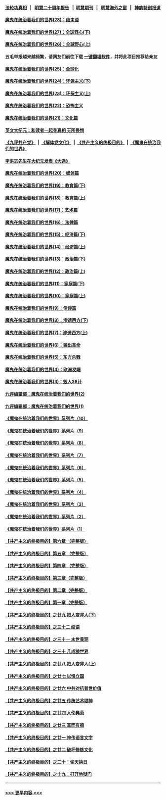 #### [法轮功真相](https://github.com/gfw-breaker/truth/blob/master/README.md?t=0) &nbsp;&nbsp;|&nbsp;&nbsp; [明慧二十周年报告](https://github.com/gfw-breaker/mh-reports/blob/master/README.md?t=0) &nbsp;&nbsp;|&nbsp;&nbsp;[明慧期刊](https://github.com/gfw-breaker/mh-qikan) &nbsp;&nbsp;|&nbsp;&nbsp; [明慧海外之窗](https://github.com/gfw-breaker/mh-news/blob/master/README.md?t=0) &nbsp;&nbsp;|&nbsp;&nbsp; [神韵特别报道](https://github.com/gfw-breaker/mh-news/blob/master/shenyun.md?t=0)
#### [魔鬼在统治着我们的世界(28)：结束语](../pages/nsc422/n10936246.md?t=07181451) 
#### [魔鬼在统治着我们的世界(27)：全球野心(下)](../pages/nsc422/n10928319.md?t=07181451) 
#### [魔鬼在统治着我们的世界(26)：全球野心(上)](../pages/nsc422/n10900318.md?t=07181451) 
#### 五毛举报越来越频繁，请网友们前往下载 [一键翻墙软件](https://github.com/gfw-breaker/ssr-accounts)，并将此项目推荐给亲友
#### [魔鬼在统治着我们的世界(25)：全球化](../pages/nsc422/n10788205.md?t=07181451) 
#### [魔鬼在统治着我们的世界(24)：环保主义(下)](../pages/nsc422/n10695307.md?t=07181451) 
#### [魔鬼在统治着我们的世界(23)：环保主义(上)](../pages/nsc422/n10688613.md?t=07181451) 
#### [魔鬼在统治着我们的世界(22)：恐怖主义](../pages/nsc422/n10614727.md?t=07181451) 
#### [魔鬼在统治着我们的世界(21)：文化篇](../pages/nsc422/n10597706.md?t=07181451) 
#### [英文大纪元：和读者一起寻真相 无所畏惧](../pages/nsc422/n12542027.md?t=07181451) 
#### [《九评共产党》](https://github.com/begood0513/9ping.md/blob/master/README.md) &nbsp;|&nbsp; [《解体党文化》](../../../../jtdwh.md/blob/master/README.md)  &nbsp;|&nbsp; [《共产主义的终极目的》](../../../../gczydzjmd.md/blob/master/README.md) &nbsp;|&nbsp; [《魔鬼在统治我们的世界》](../../../../mgztzwmdsj.md/blob/master/README.md) 
#### [李洪志先生在大纪元发表《大选》](../pages/nsc422/n12534746.md?t=07181451) 
#### [魔鬼在统治着我们的世界(20)：媒体篇](../pages/nsc422/n10586579.md?t=07181451) 
#### [魔鬼在统治着我们的世界(19)：教育篇(下)](../pages/nsc422/n10564808.md?t=07181451) 
#### [魔鬼在统治着我们的世界(18)：教育篇(上)](../pages/nsc422/n10526970.md?t=07181451) 
#### [魔鬼在统治着我们的世界(17)：艺术篇](../pages/nsc422/n10499093.md?t=07181451) 
#### [魔鬼在统治着我们的世界(16)：法律篇](../pages/nsc422/n10485969.md?t=07181451) 
#### [魔鬼在统治着我们的世界(15)：经济篇(下)](../pages/nsc422/n10469975.md?t=07181451) 
#### [魔鬼在统治着我们的世界(14)：经济篇(上)](../pages/nsc422/n10457370.md?t=07181451) 
#### [魔鬼在统治着我们的世界(13)：政治篇(下)](../pages/nsc422/n10448270.md?t=07181451) 
#### [魔鬼在统治着我们的世界(12)：政治篇(上)](../pages/nsc422/n10444576.md?t=07181451) 
#### [魔鬼在统治着我们的世界(11)：家庭篇(下)](../pages/nsc422/n10440961.md?t=07181451) 
#### [魔鬼在统治着我们的世界(10)：家庭篇(上)](../pages/nsc422/n10435448.md?t=07181451) 
#### [魔鬼在统治着我们的世界(9)：信仰篇](../pages/nsc422/n10432159.md?t=07181451) 
#### [魔鬼在统治着我们的世界(8)：渗透西方(下)](../pages/nsc422/n10429603.md?t=07181451) 
#### [魔鬼在统治着我们的世界(7)：渗透西方(上)](../pages/nsc422/n10426013.md?t=07181451) 
#### [魔鬼在统治着我们的世界(6)：输出革命](../pages/nsc422/n10421536.md?t=07181451) 
#### [魔鬼在统治着我们的世界(5)：东方杀戮](../pages/nsc422/n10417707.md?t=07181451) 
#### [魔鬼在统治着我们的世界(4)：欧洲发端](../pages/nsc422/n10414890.md?t=07181451) 
#### [魔鬼在统治着我们的世界(3)：毁人36计](../pages/nsc422/n10411583.md?t=07181451) 
#### [九评编辑部：魔鬼在统治着我们的世界(2)](../pages/nsc422/n10410036.md?t=07181451) 
#### [九评编辑部：魔鬼在统治着我们的世界(1)](../pages/nsc422/n10406825.md?t=07181451) 
#### [《魔鬼在统治着我们的世界》系列片（10）](../pages/nsc422/n12292670.md?t=07181451) 
#### [《魔鬼在统治着我们的世界》系列片（9）](../pages/nsc422/n12290859.md?t=07181451) 
#### [《魔鬼在统治着我们的世界》系列片（8）](../pages/nsc422/n12287445.md?t=07181451) 
#### [《魔鬼在统治着我们的世界》系列片（7）](../pages/nsc422/n12283425.md?t=07181451) 
#### [《魔鬼在统治着我们的世界》系列片（6）](../pages/nsc422/n12282314.md?t=07181451) 
#### [《魔鬼在统治着我们的世界》系列片（5）](../pages/nsc422/n12281419.md?t=07181451) 
#### [《魔鬼在统治着我们的世界》系列片（4）](../pages/nsc422/n12274024.md?t=07181451) 
#### [《魔鬼在统治着我们的世界》系列片（3）](../pages/nsc422/n12271322.md?t=07181451) 
#### [《魔鬼在统治着我们的世界》系列片（2）](../pages/nsc422/n12269049.md?t=07181451) 
#### [《魔鬼在统治着我们的世界》系列片（1）](../pages/nsc422/n12267575.md?t=07181451) 
#### [【共产主义的终极目的】第六章 （完整版）](../pages/nsc422/n11428913.md?t=07181451) 
#### [【共产主义的终极目的】第五章 （完整版）](../pages/nsc422/n11428912.md?t=07181451) 
#### [【共产主义的终极目的】第四章 （完整版）](../pages/nsc422/n11428907.md?t=07181451) 
#### [【共产主义的终极目的】第三章（完整版）](../pages/nsc422/n11428848.md?t=07181451) 
#### [【共产主义的终极目的】第二章（完整版）](../pages/nsc422/n11428831.md?t=07181451) 
#### [【共产主义的终极目的】第一章（完整版）](../pages/nsc422/n11417651.md?t=07181451) 
#### [【共产主义的终极目的】之廿九 把人变非人(下)](../pages/nsc422/n11344140.md?t=07181451) 
#### [【共产主义的终极目的】之三十二 结语](../pages/nsc422/n11360535.md?t=07181451) 
#### [【共产主义的终极目的】之三十一 末世景观](../pages/nsc422/n11351129.md?t=07181451) 
#### [【共产主义的终极目的】之三十 几成狼世界](../pages/nsc422/n11348280.md?t=07181451) 
#### [【共产主义的终极目的】之廿八 把人变非人(上)](../pages/nsc422/n11340492.md?t=07181451) 
#### [【共产主义的终极目的】之廿七 以恨立国](../pages/nsc422/n11336944.md?t=07181451) 
#### [【共产主义的终极目的】之廿六 中共对抗普世价值](../pages/nsc422/n11324785.md?t=07181451) 
#### [【共产主义的终极目的】之廿五 传统艺术颂神](../pages/nsc422/n11296396.md?t=07181451) 
#### [【共产主义的终极目的】之廿四 人伦典范](../pages/nsc422/n11296397.md?t=07181451) 
#### [【共产主义的终极目的】之廿三 富而有德](../pages/nsc422/n11283598.md?t=07181451) 
#### [【共产主义的终极目的】之廿一 神传语言文字](../pages/nsc422/n11263265.md?t=07181451) 
#### [【共产主义的终极目的】之廿二 破坏修炼文化](../pages/nsc422/n11245728.md?t=07181451) 
#### [【共产主义的终极目的】之二十：偷天换日](../pages/nsc422/n11238846.md?t=07181451) 
#### [【共产主义的终极目的】之十九：打开地狱门](../pages/nsc422/n11206376.md?t=07181451) 

----
#### [ >>> 更早内容 <<< ](../indexes/nsc422-earlier.md)
